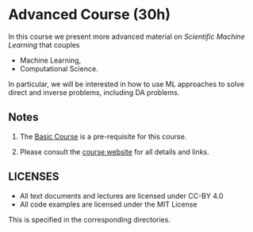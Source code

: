 #  Advanced Course (30h)
 
 In this course we present more advanced material on *Scientific Machine Learning* that couples
 
 - Machine Learning,
 - Computational Science.
 
 In particular, we will be interested in how to use ML approaches to solve direct and inverse problems, including DA problems.
 
 
## Notes
 
 1. The [Basic Course](01basic-course) is a pre-requisite for this course.
 
 2. Please consult the [course website](https://sites.google.com/view/csu2023/) for all details and links.


## LICENSES

 - All text documents and lectures are licensed under CC-BY 4.0
 - All code examples are licensed under the MIT License

 This is specified in the corresponding directories.